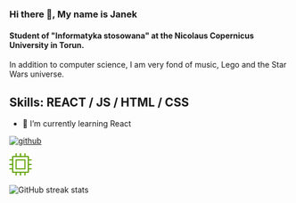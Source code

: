 ### Hi there 👋, My name is Janek
#### Student of "Informatyka stosowana" at the Nicolaus Copernicus University in Torun.
In addition to computer science, I am very fond of music, Lego and the Star Wars universe.

<h2>Skills: REACT / JS / HTML / CSS</h2>

- 🌱 I’m currently learning React 


[<img src='https://cdn.jsdelivr.net/npm/simple-icons@3.0.1/icons/github.svg' alt='github' height='40'>](https://github.com/Azurinn)  

<a href='https://docs.github.com/en/developers'><img src='https://raw.githubusercontent.com/acervenky/animated-github-badges/master/assets/devbadge.gif' width='40' height='40'></a> 

![GitHub streak stats](https://streak-stats.demolab.com/?user=Azurinn)  

